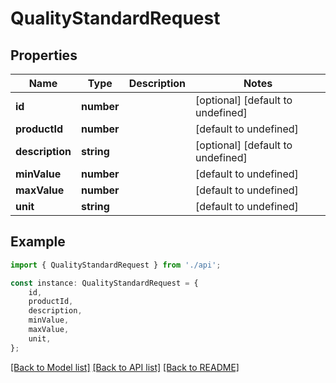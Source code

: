 # QualityStandardRequest


## Properties

Name | Type | Description | Notes
------------ | ------------- | ------------- | -------------
**id** | **number** |  | [optional] [default to undefined]
**productId** | **number** |  | [default to undefined]
**description** | **string** |  | [optional] [default to undefined]
**minValue** | **number** |  | [default to undefined]
**maxValue** | **number** |  | [default to undefined]
**unit** | **string** |  | [default to undefined]

## Example

```typescript
import { QualityStandardRequest } from './api';

const instance: QualityStandardRequest = {
    id,
    productId,
    description,
    minValue,
    maxValue,
    unit,
};
```

[[Back to Model list]](../README.md#documentation-for-models) [[Back to API list]](../README.md#documentation-for-api-endpoints) [[Back to README]](../README.md)
